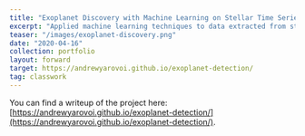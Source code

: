 ```yaml
---
title: "Exoplanet Discovery with Machine Learning on Stellar Time Series Data"
excerpt: "Applied machine learning techniques to data extracted from stellar light curves in NASA's Mikulski Archive, demonstrating that domain knowledge is no longer necessary for discovery of new exoplanets."
teaser: "/images/exoplanet-discovery.png"
date: "2020-04-16"
collection: portfolio
layout: forward
target: https://andrewyarovoi.github.io/exoplanet-detection/
tag: classwork
---
```


You can find a writeup of the project here: [https://andrewyarovoi.github.io/exoplanet-detection/](https://andrewyarovoi.github.io/exoplanet-detection/).